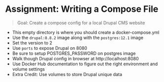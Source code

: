 # Assignment: Writing a Compose File

> Goal: Create a compose config for a local Drupal CMS website

- This empty directory is where you should create a docker-compose.yml 
- Use the `drupal:8.8.2` image along with the `postgres:12.1` image
- Set the version to 2
- Use `ports` to expose Drupal on 8080
- Be sure to setup POSTGRES_PASSWORD on postgres image
- Walk though Drupal config in browser at http://localhost:8080
- Use Docker Hub documentation to figure out the right environment and volume settings
- Extra Credit: Use volumes to store Drupal unique data
